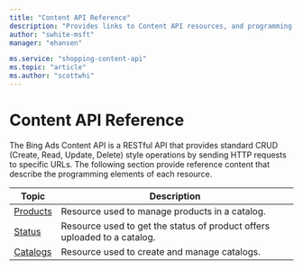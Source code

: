 ```yaml
---
title: "Content API Reference"
description: "Provides links to Content API resources, and programming elements of each of the Content API."
author: "swhite-msft"
manager: "ehansen"

ms.service: "shopping-content-api"
ms.topic: "article"
ms.author: "scottwhi"
---
```

# Content API Reference
The Bing Ads Content API is a RESTful API that provides standard CRUD (Create, Read, Update, Delete) style operations by sending HTTP requests to specific URLs. The following section provide reference content that describe the programming elements of each resource.

|Topic|Description|
|---------|---------------|
|[Products](../shopping-content/products-resource.md)|Resource used to manage products in a catalog.|
|[Status](../shopping-content/status-resource.md)|Resource used to get the status of product offers uploaded to a catalog.|
|[Catalogs](../shopping-content/catalogs-resource.md)|Resource used to create and manage catalogs.|
